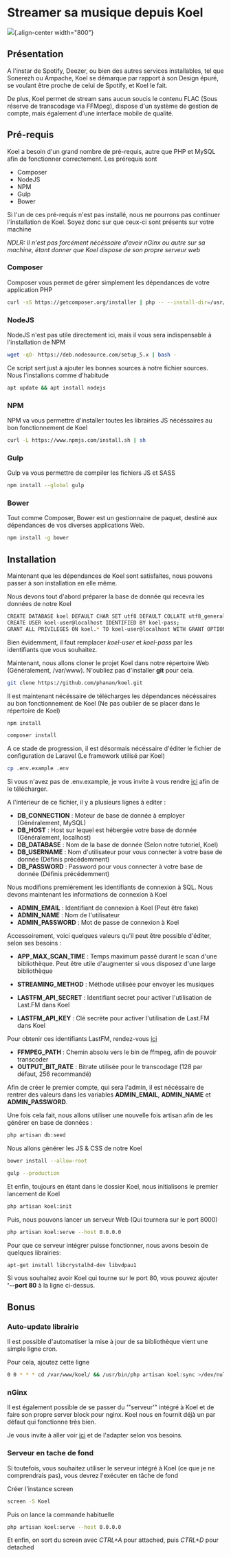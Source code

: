 # Streamer sa musique depuis Koel

![](/koel.png){.align-center width="800"}

## Présentation

A l'instar de Spotify, Deezer, ou bien des autres services
installables, tel que Sonerezh ou Ampache, Koel se démarque par rapport
à son Design épuré, se voulant être proche de celui de Spotify, et Koel
le fait.

De plus, Koel permet de stream sans aucun soucis le contenu FLAC (Sous
réserve de transcodage via FFMpeg), dispose d'un système de gestion de
compte, mais également d'une interface mobile de qualité.

## Pré-requis

Koel a besoin d'un grand nombre de pré-requis, autre que PHP et MySQL
afin de fonctionner correctement. Les prérequis sont

-   Composer
-   NodeJS
-   NPM
-   Gulp
-   Bower

Si l'un de ces pré-requis n'est pas installé, nous ne pourrons pas
continuer l'installation de Koel. Soyez donc sur que ceux-ci sont
présents sur votre machine

*NDLR: Il n'est pas forcément nécéssaire d'avoir nGinx ou autre sur sa
machine, étant donner que Koel dispose de son propre serveur web*

### Composer

Composer vous permet de gérer simplement les dépendances de votre
application PHP

``` bash
curl -sS https://getcomposer.org/installer | php -- --install-dir=/usr/bin --filename=composer
```

### NodeJS

NodeJS n'est pas utile directement ici, mais il vous sera indispensable
à l'installation de NPM

``` bash
wget -qO- https://deb.nodesource.com/setup_5.x | bash -
```

Ce script sert just à ajouter les bonnes sources à notre fichier
sources. Nous l'installons comme d'habitude

``` bash
apt update && apt install nodejs
```

### NPM

NPM va vous permettre d'installer toutes les librairies JS nécéssaires
au bon fonctionnement de Koel

``` bash
curl -L https://www.npmjs.com/install.sh | sh
```

### Gulp

Gulp va vous permettre de compiler les fichiers JS et SASS

``` bash
npm install --global gulp
```

### Bower

Tout comme Composer, Bower est un gestionnaire de paquet, destiné aux
dépendances de vos diverses applications Web.

``` bash
npm install -g bower
```

## Installation

Maintenant que les dépendances de Koel sont satisfaites, nous pouvons
passer à son installation en elle même.

Nous devons tout d'abord préparer la base de donnée qui recevra les
données de notre Koel

``` bash
CREATE DATABASE koel DEFAULT CHAR SET utf8 DEFAULT COLLATE utf8_general_ci;
CREATE USER koel-user@localhost IDENTIFIED BY koel-pass;
GRANT ALL PRIVILEGES ON koel.* TO koel-user@localhost WITH GRANT OPTION;
```

Bien évidemment, il faut remplacer *koel-user* et *koel-pass* par les
identifiants que vous souhaitez.

Maintenant, nous allons cloner le projet Koel dans notre répertoire Web
(Généralement, /var/www). N'oubliez pas d'installer **git** pour cela.

``` bash
git clone https://github.com/phanan/koel.git
```

Il est maintenant nécéssaire de télécharges les dépendances nécéssaires
au bon fonctionnement de Koel (Ne pas oublier de se placer dans le
répertoire de Koel)

``` bash
npm install
```

``` bash
composer install
```

A ce stade de progression, il est désormais nécéssaire d'éditer le
fichier de configuration de Laravel (Le framework utilisé par Koel)

``` bash
cp .env.example .env
```

Si vous n'avez pas de .env.example, je vous invite à vous rendre
[ici](https://github.com/phanan/koel/blob/master/.env.example) afin de
le télécharger.

A l'intérieur de ce fichier, il y a plusieurs lignes à editer :

-   **DB_CONNECTION** : Moteur de base de donnée à employer
    (Généralement, MySQL)
-   **DB_HOST** : Host sur lequel est hébergée votre base de donnée
    (Généralement, localhost)
-   **DB_DATABASE** : Nom de la base de donnée (Selon notre tutoriel,
    Koel)
-   **DB_USERNAME** : Nom d'utilisateur pour vous connecter à votre
    base de donnée (Définis précédemment)
-   **DB_PASSWORD** : Password pour vous connecter à votre base de
    donnée (Définis précédemment)

Nous modifions premièrement les identifiants de connexion à SQL. Nous
devons maintenant les informations de connexion à Koel

-   **ADMIN_EMAIL** : Identifiant de connexion à Koel (Peut être fake)
-   **ADMIN_NAME** : Nom de l'utilisateur
-   **ADMIN_PASSWORD** : Mot de passe de connexion à Koel

Accessoirement, voici quelques valeurs qu'il peut être possible
d'éditer, selon ses besoins :

-   **APP_MAX_SCAN_TIME** : Temps maximum passé durant le scan d'une
    bibliothèque. Peut être utile d'augmenter si vous disposez d'une
    large bibliothèque
-   **STREAMING_METHOD** : Méthode utilisée pour envoyer les musiques

-   **LASTFM_API_SECRET** : Identifiant secret pour activer
    l'utilisation de Last.FM dans Koel
-   **LASTFM_API_KEY** : Clé secrète pour activer l'utilisation de
    Last.FM dans Koel

Pour obtenir ces identifiants LastFM, rendez-vous
[ici](http://www.last.fm/api/account/create)

-   **FFMPEG_PATH** : Chemin absolu vers le bin de ffmpeg, afin de
    pouvoir transcoder
-   **OUTPUT_BIT_RATE** : Bitrate utilisée pour le transcodage (128 par
    défaut, 256 recommandé)

Afin de créer le premier compte, qui sera l'admin, il est nécéssaire de
rentrer des valeurs dans les variables **ADMIN_EMAIL**, **ADMIN_NAME**
et **ADMIN_PASSWORD**.

Une fois cela fait, nous allons utiliser une nouvelle fois artisan afin
de les générer en base de données :

``` bash
php artisan db:seed
```

Nous allons générer les JS & CSS de notre Koel

``` bash
bower install --allow-root
```

``` bash
gulp --production
```

Et enfin, toujours en étant dans le dossier Koel, nous initialisons le
premier lancement de Koel

``` bash
php artisan koel:init
```

Puis, nous pouvons lancer un serveur Web (Qui tournera sur le port 8000)

``` bash
php artisan koel:serve --host 0.0.0.0
```

Pour que ce serveur intégrer puisse fonctionner, nous avons besoin de
quelques librairies:

``` bash
apt-get install libcrystalhd-dev libvdpau1
```

Si vous souhaitez avoir Koel qui tourne sur le port 80, vous pouvez
ajouter **'--port 80** à la ligne ci-dessus.

## Bonus

### Auto-update librairie

Il est possible d'automatiser la mise à jour de sa bibliothèque vient
une simple ligne cron.

Pour cela, ajoutez cette ligne

``` bash
0 0 * * * cd /var/www/koel/ && /usr/bin/php artisan koel:sync >/dev/null 2>&1
```

### nGinx

Il est également possible de se passer du '"serveur'" intégré à Koel et
de faire son propre server block pour nginx. Koel nous en fournit déjà
un par défaut qui fonctionne très bien.

Je vous invite à aller voir
[ici](https://github.com/phanan/koel/blob/2.0/nginx.conf.example) et de
l'adapter selon vos besoins.

### Serveur en tache de fond

Si toutefois, vous souhaitez utiliser le serveur intégré à Koel (ce que
je ne comprendrais pas), vous devrez l'exécuter en tâche de fond

Créer l'instance screen

``` bash
screen -S Koel
```

Puis on lance la commande habituelle

``` bash
php artisan koel:serve --host 0.0.0.0
```

Et enfin, on sort du screen avec *CTRL+A* pour attached, puis *CTRL+D*
pour detached
